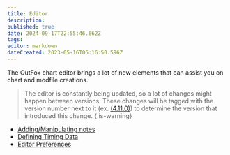 ```yaml
---
title: Editor
description: 
published: true
date: 2024-09-17T22:55:46.662Z
tags: 
editor: markdown
dateCreated: 2023-05-16T06:16:50.596Z
---
```


The OutFox chart editor brings a lot of new elements that can assist you on chart and modfile creations.

> The editor is constantly being updated, so a lot of changes might happen between versions.
> These changes will be tagged with the version number next to it (ex. [(4.11.0)](/en/releases/A4110)) to determine the 
> version that introduced this change.
{.is-warning}

- [Adding/Manipulating notes](/en/dev/editor/2-Adding-Notes)
- [Defining Timing Data](/en/dev/editor/1-Defining-Timing-Data)
- [Editor Preferences](/en/dev/editor/0-Editor-Preferences)